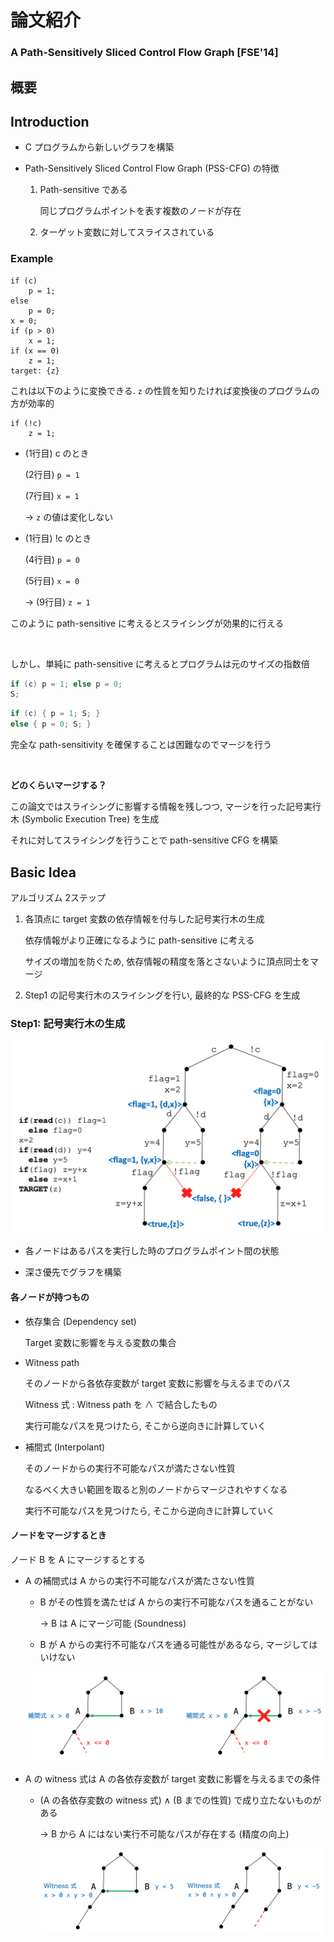 # 論文紹介

### A Path-Sensitively Sliced Control Flow Graph [FSE'14]

## 概要



## Introduction

- C プログラムから新しいグラフを構築

- Path-Sensitively Sliced Control Flow Graph (PSS-CFG) の特徴

  1. Path-sensitive である

        同じプログラムポイントを表す複数のノードが存在
   
  2. ターゲット変数に対してスライスされている

### Example

```c=
if (c)
    p = 1;
else
    p = 0;
x = 0;
if (p > 0)
    x = 1;
if (x == 0)
    z = 1;
target: {z}
```

これは以下のように変換できる. `z` の性質を知りたければ変換後のプログラムの方が効率的

```c=
if (!c)
    z = 1;
```

- (1行目) c のとき
  
  (2行目) `p = 1`

  (7行目) `x = 1`

  -> `z` の値は変化しない

- (1行目) !c のとき
  
  (4行目) `p = 0`

  (5行目) `x = 0`

  -> (9行目) `z = 1`

このように path-sensitive に考えるとスライシングが効果的に行える

<br/>

しかし、単純に path-sensitive に考えるとプログラムは元のサイズの指数倍

```c
if (c) p = 1; else p = 0;
S;
```
```c
if (c) { p = 1; S; } 
else { p = 0; S; } 
```

完全な path-sensitivity を確保することは困難なのでマージを行う

<br/>

**どのくらいマージする？**

この論文ではスライシングに影響する情報を残しつつ, マージを行った記号実行木 (Symbolic Execution Tree) を生成

それに対してスライシングを行うことで path-sensitive CFG を構築


## Basic Idea

アルゴリズム 2ステップ

1. 各頂点に target 変数の依存情報を付与した記号実行木の生成
   
   依存情報がより正確になるように path-sensitive に考える

   サイズの増加を防ぐため, 依存情報の精度を落とさないように頂点同士をマージ

2. Step1 の記号実行木のスライシングを行い, 最終的な PSS-CFG を生成


### Step1: 記号実行木の生成

<img src="images/image01.png" class="img-80" />

- 各ノードはあるパスを実行した時のプログラムポイント間の状態

- 深さ優先でグラフを構築

#### 各ノードが持つもの

- 依存集合 (Dependency set)

  Target 変数に影響を与える変数の集合

- Witness path

  そのノードから各依存変数が target 変数に影響を与えるまでのパス

  Witness 式 : Witness path を $\wedge$ で結合したもの 

  実行可能なパスを見つけたら, そこから逆向きに計算していく

- 補間式 (Interpolant)

  そのノードからの実行不可能なパスが満たさない性質

  なるべく大きい範囲を取ると別のノードからマージされやすくなる

  実行不可能なパスを見つけたら, そこから逆向きに計算していく

#### ノードをマージするとき

ノード B を A にマージするとする

- A の補間式は A からの実行不可能なパスが満たさない性質

  - B がその性質を満たせば A からの実行不可能なパスを通ることがない

    -> B は A にマージ可能 (Soundness)

  - B が A からの実行不可能なパスを通る可能性があるなら, マージしてはいけない

  <img src="images/image02.png" class="img-100" />


- A の witness 式は A の各依存変数が target 変数に影響を与えるまでの条件

  - (A の各依存変数の witness 式) $\wedge$ (B までの性質) で成り立たないものがある

    -> B から A にはない実行不可能なパスが存在する (精度の向上)

    <img src="images/image03.png" class="img-100" />
